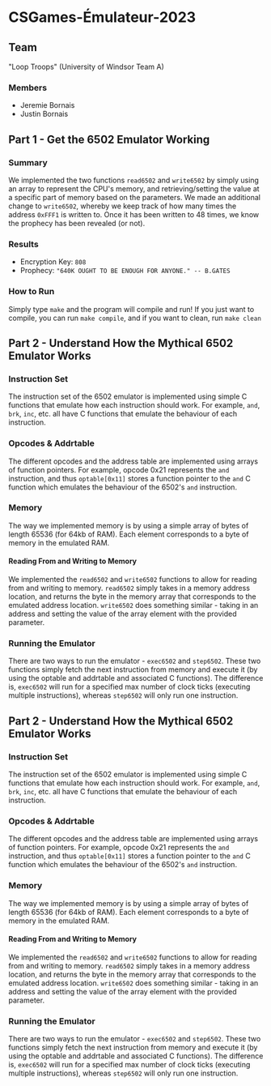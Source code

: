 # CSGames-Émulateur-2023

## Team

"Loop Troops" (University of Windsor Team A)

### Members

- Jeremie Bornais
- Justin Bornais

## Part 1 - Get the 6502 Emulator Working

### Summary

We implemented the two functions `read6502` and `write6502` by simply using an array to represent the CPU's memory, and retrieving/setting the value at a specific part of memory based on the parameters. We made an additional change to `write6502`, whereby we keep track of how many times the address `0xFFF1` is written to. Once it has been written to 48 times, we know the prophecy has been revealed (or not).

### Results

- Encryption Key: `808`
- Prophecy: `"640K OUGHT TO BE ENOUGH FOR ANYONE." -- B.GATES`

### How to Run

Simply type `make` and the program will compile and run! If you just want to compile, you can run `make compile`, and if you want to clean, run `make clean`

## Part 2 - Understand How the Mythical 6502 Emulator Works

### Instruction Set

The instruction set of the 6502 emulator is implemented using simple C functions that emulate how each instruction should work. For example, `and`, `brk`, `inc`, etc. all have C functions that emulate the behaviour of each instruction.

### Opcodes & Addrtable

The different opcodes and the address table are implemented using arrays of function pointers. For example, opcode 0x21 represents the `and` instruction, and thus `optable[0x11]` stores a function pointer to the `and` C function which emulates the behaviour of the 6502's `and` instruction.

### Memory

The way we implemented memory is by using a simple array of bytes of length 65536 (for 64kb of RAM). Each element corresponds to a byte of memory in the emulated RAM.

#### Reading From and Writing to Memory

We implemented the `read6502` and `write6502` functions to allow for reading from and writing to memory. `read6502` simply takes in a memory address location, and returns the byte in the memory array that corresponds to the emulated address location. `write6502` does something similar - taking in an address and setting the value of the array element with the provided parameter.

### Running the Emulator

There are two ways to run the emulator - `exec6502` and `step6502`. These two functions simply fetch the next instruction from memory and execute it (by using the optable and addrtable and associated C functions). The difference is, `exec6502` will run for a specified max number of clock ticks (executing multiple instructions), whereas `step6502` will only run one instruction.

## Part 2 - Understand How the Mythical 6502 Emulator Works

### Instruction Set

The instruction set of the 6502 emulator is implemented using simple C functions that emulate how each instruction should work. For example, `and`, `brk`, `inc`, etc. all have C functions that emulate the behaviour of each instruction.

### Opcodes & Addrtable

The different opcodes and the address table are implemented using arrays of function pointers. For example, opcode 0x21 represents the `and` instruction, and thus `optable[0x11]` stores a function pointer to the `and` C function which emulates the behaviour of the 6502's `and` instruction.

### Memory

The way we implemented memory is by using a simple array of bytes of length 65536 (for 64kb of RAM). Each element corresponds to a byte of memory in the emulated RAM.

#### Reading From and Writing to Memory

We implemented the `read6502` and `write6502` functions to allow for reading from and writing to memory. `read6502` simply takes in a memory address location, and returns the byte in the memory array that corresponds to the emulated address location. `write6502` does something similar - taking in an address and setting the value of the array element with the provided parameter.

### Running the Emulator

There are two ways to run the emulator - `exec6502` and `step6502`. These two functions simply fetch the next instruction from memory and execute it (by using the optable and addrtable and associated C functions). The difference is, `exec6502` will run for a specified max number of clock ticks (executing multiple instructions), whereas `step6502` will only run one instruction.
